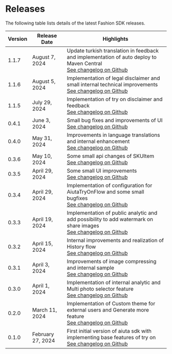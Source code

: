 # Releases

The following table lists details of the latest Fashion SDK releases.

| Version | Release Date      | Highlights                                                                                                                                                                            |
|---------|-------------------|---------------------------------------------------------------------------------------------------------------------------------------------------------------------------------------|
| 1.1.7   | August 7, 2024    | Update turkish translation in feedback and implementation of auto deploy to Maven Central<br/> [See changelog on Github](https://github.com/aiuta-com/android-sdk/releases/tag/0.4.0) |
| 1.1.6   | August 5, 2024    | Implementation of legal disclaimer and small internal technical improvements<br/> [See changelog on Github](https://github.com/aiuta-com/android-sdk/releases/tag/1.1.6)              |
| 1.1.5   | July 29, 2024     | Implementation of try on disclaimer and feedback<br/> [See changelog on Github](https://github.com/aiuta-com/android-sdk/releases/tag/1.1.5)                                          |
| 0.4.1   | June 3, 2024      | Small bug fixes and improvements of UI<br/> [See changelog on Github](https://github.com/aiuta-com/android-sdk/releases/tag/0.4.1)                                                    |
| 0.4.0   | May 31, 2024      | Improvements in language translations and internal enhancement<br/> [See changelog on Github](https://github.com/aiuta-com/android-sdk/releases/tag/0.4.0)                            |
| 0.3.6   | May 10, 2024      | Some small api changes of SKUItem<br/> [See changelog on Github](https://github.com/aiuta-com/android-sdk/releases/tag/0.3.6)                                                         |
| 0.3.5   | April 29, 2024    | Some small UI improvements<br/> [See changelog on Github](https://github.com/aiuta-com/android-sdk/releases/tag/0.3.5)                                                                |
| 0.3.4   | April 29, 2024    | Implementation of configuration for AiutaTryOnFlow and some small bugfixes<br/> [See changelog on Github](https://github.com/aiuta-com/android-sdk/releases/tag/0.3.4)                |
| 0.3.3   | April 19, 2024    | Implementation of public analytic and add possibility to add watermark on share images<br/> [See changelog on Github](https://github.com/aiuta-com/android-sdk/releases/tag/0.3.3)    |
| 0.3.2   | April 15, 2024    | Internal improvements and realization of History flow<br/> [See changelog on Github](https://github.com/aiuta-com/android-sdk/releases/tag/0.3.2)                                     |
| 0.3.1   | April 3, 2024     | Improvements of image compressing and internal sample<br/> [See changelog on Github](https://github.com/aiuta-com/android-sdk/releases/tag/0.3.1)                                     |
| 0.3.0   | April 1, 2024     | Implementation of internal analytic and Multi photo selector feature<br/> [See changelog on Github](https://github.com/aiuta-com/android-sdk/releases/tag/0.3.0)                      |
| 0.2.0   | March 11, 2024    | Implementation of Custom theme for external users and Generate more feature<br/> [See changelog on Github](https://github.com/aiuta-com/android-sdk/releases/tag/0.2.0)               |
| 0.1.0   | February 27, 2024 | First initial version of aiuta sdk with implementing base features of try on<br/> [See changelog on Github](https://github.com/aiuta-com/android-sdk/releases/tag/0.1.0)              |


